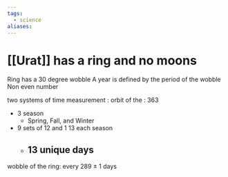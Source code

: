 ```yaml
---
tags:
  - science
aliases:
---
```


 # [[Urat]] has a ring and no moons 
 Ring has a 30 degree wobble 
 A year is defined by the period of the wobble 
 Non even number

two systems of time measurement :
orbit of the : 363
- 3 season
	- Spring, Fall, and Winter 
- 9 sets of 12 and 1 13 each season 
	- 13 unique days
		- 

wobble of the ring: every 289 ± 1 days





 
 
 
